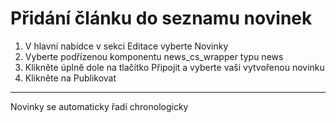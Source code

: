 # Přidání článku do seznamu novinek

1. V hlavní nabídce v sekci Editace vyberte Novinky
2. Vyberte podřízenou komponentu news\_cs\_wrapper typu news
3. Klikněte úplně dole na tlačítko Připojit a vyberte vaši vytvořenou novinku
4. Klikněte na Publikovat

---

Novinky se automaticky řadí chronologicky

